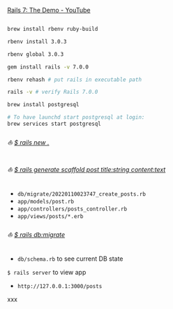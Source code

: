 [Rails 7: The Demo - YouTube](https://www.youtube.com/watch?v=mpWFrUwAN88)

```bash

brew install rbenv ruby-build

rbenv install 3.0.3

rbenv global 3.0.3

gem install rails -v 7.0.0

rbenv rehash # put rails in executable path

rails -v # verify Rails 7.0.0

brew install postgresql

# To have launchd start postgresql at login:
brew services start postgresql
```

###### :boat: [$ rails new .](https://github.com/arafatm/rails.7.demo.dhh/commit/88eced3)

###### :boat: [$ rails generate scaffold post title:string content:text](https://github.com/arafatm/rails.7.demo.dhh/commit/49d3f91)
- `db/migrate/20220110023747_create_posts.rb`
- `app/models/post.rb`
- `app/controllers/posts_controller.rb`
- `app/views/posts/*.erb`

###### :boat: [$ rails db:migrate](https://github.com/arafatm/rails.7.demo.dhh/commit/a53195b)
- `db/schema.rb` to see current DB state

`$ rails server` to view app
- `http://127.0.0.1:3000/posts`

xxx


